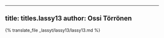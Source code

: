 
---
title: titles.lassy13
author: Ossi Törrönen
---
{% translate_file _lassyt/lassy13/lassy13.md %}